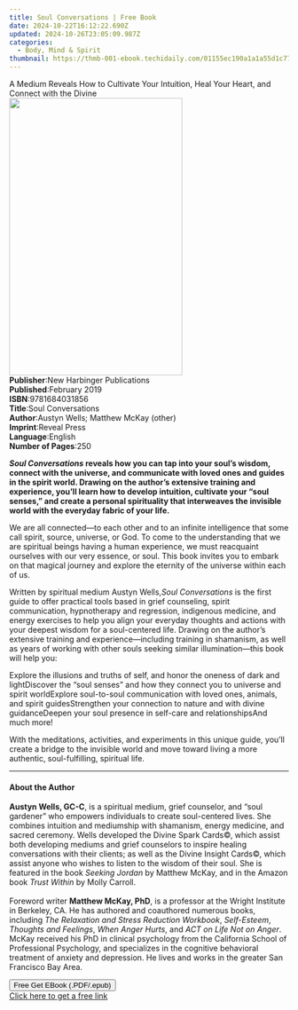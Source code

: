 ```yaml
---
title: Soul Conversations | Free Book
date: 2024-10-22T16:12:22.690Z
updated: 2024-10-26T23:05:09.987Z
categories:
  - Body, Mind & Spirit
thumbnail: https://thmb-001-ebook.techidaily.com/01155ec190a1a1a55d1c77506f45ba779044513914a8a12f7ed87480e489876f.jpg
---
```

<main id="book-container">
  <div class="flex flex-col">
    <div class="book-brief flex-1 py-6 px-4 sm:p-6 md:py-10 md:px-8">
      <!-- brief-->
      <div class="book-brief-main">
        A Medium Reveals How to Cultivate Your Intuition, Heal Your Heart, and
        Connect with the Divine
      </div>
    </div>
    <div
      class="book-meta-info flex-1 grid gap-4 col-start-1 col-end-3 row-start-1 sm:mb-6 sm:grid-cols-4 lg:gap-6 lg:col-start-2 lg:row-end-6 lg:row-span-6 lg:mb-0"
    >
      <div
        class="book-meta-info-left place-content-center mt-4 p-4 text-sm leading-6 col-start-2 col-span-2 dark:text-slate-400"
      >
        <img
          class="w-full h-500 object-cover rounded-lg sm:h-255 sm:col-span-2 lg:col-span-full"
          src="https://img-001-ebook.techidaily.com/2952061adba89ed11054896ea42baa8e4b2cd2c3a797dea982448eda63adb23d.jpg"
          alt=""
          width="312"
          height="500"
        />
      </div>
      <div
        class="book-meta-info-right mt-2 col-start-1 row-start-2 col-span-3 self-center"
      >
        <!-- meta data  -->
        <div class="flex flex-col px-4 md:px-8">
          <div class="flex-1">
            <strong>Publisher</strong>:<span class="px-2"
              >New Harbinger Publications</span
            >
          </div>
          <div class="flex-1">
            <strong>Published</strong>:<span class="px-2">February 2019</span>
          </div>
          <div class="flex-1">
            <strong>ISBN</strong>:<span class="px-2">9781684031856</span>
          </div>
          <div class="flex-1">
            <strong>Title</strong>:<span class="px-2">Soul Conversations</span>
          </div>
          <div class="flex-1">
            <strong>Author</strong>:<span class="px-2"
              >Austyn Wells; Matthew McKay (other)</span
            >
          </div>
          <div class="flex-1">
            <strong>Imprint</strong>:<span class="px-2">Reveal Press</span>
          </div>
          <div class="flex-1">
            <strong>Language</strong>:<span class="px-2">English</span>
          </div>
          <div class="flex-1">
            <strong>Number of Pages</strong>:<span class="px-2">250</span>
          </div>
        </div>
      </div>
    </div>
    <div class="book-description flex-1 py-6 px-4 sm:p-6 md:py-10 md:px-8">
      <div class="book-description-main">
        <div accordion-content="" id="description">
          <p>
            <b
              ><i>Soul Conversations</i> reveals how you can tap into your
              soul’s wisdom, connect with the universe, and communicate with
              loved ones and guides in the spirit world. Drawing on the author’s
              extensive training and experience, you’ll learn how to develop
              intuition, cultivate your “soul senses,” and create a personal
              spirituality that interweaves the invisible world with the
              everyday fabric of your life.</b
            >
          </p>
          <p>
            We are all connected—to each other and to an infinite intelligence
            that some call spirit, source, universe, or God. To come to the
            understanding that we are spiritual beings having a human
            experience, we must reacquaint ourselves with our very essence, or
            soul. This book invites you to embark on that magical journey and
            explore the eternity of the universe within each of us.
          </p>
          <p>
            Written by spiritual medium Austyn Wells,<b></b
            ><i>Soul Conversations</i> is the first guide to offer practical
            tools based in grief counseling, spirit communication, hypnotherapy
            and regression, indigenous medicine, and energy exercises to help
            you align your everyday thoughts and actions with your deepest
            wisdom for a soul-centered life. Drawing on the author’s extensive
            training and experience—including training in shamanism, as well as
            years of working with other souls seeking similar illumination—this
            book will help you:
          </p>
          Explore the illusions and truths of self, and honor the oneness of
          dark and lightDiscover the “soul senses” and how they connect you to
          universe and spirit worldExplore soul-to-soul communication with loved
          ones, animals, and spirit guidesStrengthen your connection to nature
          and with divine guidanceDeepen your soul presence in self-care and
          relationshipsAnd much more!
          <p>
            With the meditations, activities, and experiments in this unique
            guide, you’ll create a bridge to the invisible world and move toward
            living a more authentic, soul-fulfilling, spiritual life.
          </p>
        </div>
        <div class="accordion-fader"></div>
      </div>
    </div>
    <div class="book-excerpts flex-1 py-6 px-4 sm:p-6 md:py-10 md:px-8">
      <!-- excerpts-->
      <div class="book-excerpts-main">
        <hr />
        <h4 class="placeholder placeholder-heading">
          <span>About the Author</span>
        </h4>
        <p>
          <b>Austyn Wells, GC-C</b>, is a spiritual medium, grief counselor, and
          “soul gardener” who empowers individuals to create soul-centered
          lives. She combines intuition and mediumship with shamanism, energy
          medicine, and sacred ceremony. Wells developed the Divine Spark
          Cards©, which assist both developing mediums and grief counselors to
          inspire healing conversations with their clients; as well as the
          Divine Insight Cards©, which assist anyone who wishes to listen to
          the wisdom of their soul. She is featured in the book
          <i>Seeking Jordan</i> by Matthew McKay, and in the Amazon book
          <i>Trust Within</i> by Molly Carroll.<br /><br />
          Foreword writer <b>Matthew McKay, PhD</b>, is a professor at the
          Wright Institute in Berkeley, CA. He has authored and coauthored
          numerous books, including
          <i>The Relaxation and Stress Reduction Workbook</i>,
          <i>Self-Esteem</i>, <i>Thoughts and Feelings</i>,
          <i>When Anger Hurts</i>, and <i>ACT on Life Not on Anger</i>. McKay
          received his PhD in clinical psychology from the California School of
          Professional Psychology, and specializes in the cognitive behavioral
          treatment of anxiety and depression. He lives and works in the greater
          San Francisco Bay Area.
        </p>
      </div>
    </div>
    <div
      class="book-about-author flex-1 py-6 px-4 sm:p-6 md:py-10 md:px-8"
    ></div>
    <div class="book-free-get flex-1 py-6 px-4 sm:p-6 md:py-10 md:px-8">
      <button
        id="btn-free-get"
        class="bg-blue-500 hover:bg-blue-700 text-white font-bold py-2 px-4 rounded"
      >
        Free Get EBook (.PDF/.epub)
      </button>
      <div id="countdown-display" class="px-2 text-lg mt-2"></div>
      <a
        id="free-link"
        class="hidden bg-blue-500 hover:bg-blue-700 text-white font-bold py-2 px-4 rounded"
        href="https://www.ebooks.com/en-us/book/96303099/soul-conversations/austyn-wells/"
        target="_blank"
        >Click here to get a free link</a
      >
    </div>
    <script>
      let countdownTime = 0;
      let countdownInterval = null;
      document
        .getElementById('btn-free-get')
        .addEventListener('click', startCountdown);
      function startCountdown() {
        countdownTime = new Date().getTime() + 60000 * 3;
        countdownInterval = setInterval(updateCountdown, 1000);
        document.getElementById('btn-free-get').disabled = true;
        document
          .getElementById('btn-free-get')
          .classList.add('bg-gray-500', 'cursor-not-allowed');
      }
      function updateCountdown() {
        let currentTime = new Date().getTime();
        let timeLeft = countdownTime - currentTime;
        let secondsLeft = Math.floor(timeLeft / 1000);
        document.getElementById('countdown-display').innerHTML =
          `Remaining time: ${secondsLeft} seconds.`;
        if (secondsLeft <= 0) {
          clearInterval(countdownInterval);
          document.getElementById('btn-free-get').classList.add('hidden');
          document.getElementById('free-link').classList.remove('hidden');
          document.getElementById('countdown-display').innerHTML = '';
        }
      }
    </script>
  </div>
</main>

<ins class="adsbygoogle"
      style="display:block"
      data-ad-client="ca-pub-7571918770474297"
      data-ad-slot="8358498916"
      data-ad-format="auto"
      data-full-width-responsive="true"></ins>
    